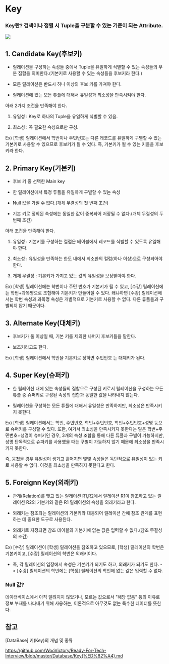 # Key

### Key란? 검색이나 정렬 시 Tuple을 구분할 수 있는 기준이 되는 Attribute.

  ![](https://user-images.githubusercontent.com/33534771/75773133-a4d02680-5d90-11ea-8ad0-ac4b85e438d2.png)
  

## 1. Candidate Key(후보키)

- 릴레이션을 구성하는 속성들 중에서 Tuple을 유일하게 식별할 수 있는 속성들의 부분 집합을 의미한다.(기본키로 사용할 수 있는 속성들을 후보키라 한다.)

- 모든 릴레이션은 반드시 하나 이상의 후보 키를 가져야 한다.

- 릴레이션에 있는 모든 튜플에 대해서 유일성과 최소성을 만족시켜야 한다.

아래 2가지 조건을 만족해야 한다.

 1. 유일성 : Key로 하나의 Tuple을 유일하게 식별할 수 있음.

2. 최소성 : 꼭 필요한 속성으로만 구성.

Ex) [학생] 릴레이션에서 학번이나 주민번호는 다른 레코드를 유일하게 구별할 수 있는 기본키로 사용할 수 있으므로 후보키가 될 수 있다. 즉, 기본키가 될 수 있는 키들을 후보키라 한다.

  

## 2. Primary Key(기본키)

- 후보 키 중 선택한 Main key

- 한 릴레이션에서 특정 튜플을 유일하게 구별할 수 있는 속성

- Null 값을 가질 수 없다.(개체 무결성의 첫 번째 조건)

- 기본 키로 정의된 속성에는 동일한 값이 중복되어 저장될 수 없다.(개체 무결성의 두 번째 조건)

아래 조건을 만족해야 한다.

1. 유일성 : 기본키를 구성하는 컬럼은 테이블에서 레코드를 식별할 수 있도록 유일해야 한다.

2. 최소성 : 유일성을 만족하는 한도 내에서 최소한의 컬럼(하나 이상)으로 구성되어야 한다.

3. 개체 무결성 : 기본키가 가지고 있는 값의 유일성을 보장받아야 한다.

Ex)
[학생] 릴레이션에는 학번이나 주민 번호가 기본키가 될 수 있고, [수강] 릴레이션에는 학번+과목명으로 조합해야 기본키가 만들어질 수 있다. 왜냐하면 [수강] 릴레이션에서는 학번 속성과 과목명 속성은 개별적으로 기본키로 사용할 수 없다. 다른 튜플들과 구별되지 않기 때문이다.

  

## 3. Alternate Key(대체키)

- 후보키가 둘 이상일 때, 기본 키를 제외한 나머지 후보키들을 말한다.

- 보조키라고도 한다.

Ex)
[학생] 릴레이션에서 학번을 기본키로 정하면 주민번호 는 대체키가 된다.

  

## 4. Super Key(슈퍼키)

- 한 릴레이션 내에 있는 속성들의 집합으로 구성된 키로서 릴레이션을 구성하는 모든 튜플 중 슈퍼키로 구성된 속성의 집합과 동일한 값을 나타내지 않는다.

- 릴레이션을 구성하는 모든 튜플에 대해서 유일성은 만족하지만, 최소성은 만족시키지 못한다.

Ex)
[학생] 릴레이션에서는 학번, 주민번호, 학번+주민번호, 학번+주민번호+성명 등으로 슈퍼키를 구성할 수 있다. 또한, 여기서 최소성을 만족시키지 못한다는 말은 학번+주민번호+성명이 슈퍼키인 경우, 3개의 속성 조합을 통해 다른 튜플과 구별이 가능하지만, 성명 단독적으로 슈퍼키를 사용했을 때는 구별이 가능하지 않기 때문에 최소성을 만족시키지 못한다.

  

즉, 뭉쳤을 경우 유일성이 생기고 흩어지면 몇몇 속성들은 독단적으로 유일성이 있는 키로 사용할 수 없다. 이것을 최소성을 만족하지 못한다고 한다.

  

## 5. Foreignn Key(외래키)

- 관계(Relation)를 맺고 있는 릴레이션 R1,R2에서 릴레이션 R1이 참조하고 있는 릴레이션 R2의 기본키와 같은 R1 릴레이션의 속성을 외래키라고 한다.

- 외래키는 참조되는 릴레이션의 기본키와 대응되어 릴레이션 간에 참조 관계를 표현하는 데 중요한 도구로 사용된다.

- 외래키로 지정되면 참조 테이블의 기본키에 없는 값은 입력할 수 없다.(참조 무결성의 조건)

Ex)
[수강] 릴레이션이 [학생] 릴레이션을 참조하고 있으므로, [학생] 릴레이션의 학번은 기본키이고, [수강] 릴레이션의 학번은 외래키이다.

- 즉, 각 릴레이션의 입장에서 속성은 기본키가 되기도 하고, 외래키가 되기도 한다.
-> [수강] 릴레이션의 학번에는 [학생] 릴레이션의 학번에 없는 값은 입력할 수 없다.


### Null 값?
데이터베이스에서 아직 알려지지 않았거나, 모르는 값으로서 "해당 없음" 등의 이유로 정보 부재를 나타내기 위해 사용하는, 이론적으로 아무것도 없는 특수한 데이터를 뜻한다.

  

## 참고

[DataBase] 키(Key)의 개념 및 종류

  

https://github.com/WooVictory/Ready-For-Tech-Interview/blob/master/Database/Key(%ED%82%A4).md
